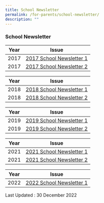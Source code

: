```yaml
---
title: School Newsletter
permalink: /for-parents/school-newsletter/
description: ""
---
```

### School Newsletter

| Year | Issue |
|---|---|
| 2017 | [2017 School Newsletter 1](https://go.gov.sg/2017sembawangbuzz1) |
| 2017 |  [2017 School Newsletter 2](https://go.gov.sg/2017sembawangbuzz2)  |

| Year | Issue |
|---|---|
| 2018 |  [2018 School Newsletter 1](https://go.gov.sg/2018sembawangbuzz1)  |
| 2018 |  [2018 School Newsletter 2](https://go.gov.sg/2018sembawangbuzz2)  |

| Year | Issue |
|---|---|
| 2019 |  [2019 School Newsletter 1](https://go.gov.sg/2019sembawangbuzz1)  |
| 2019 |  [2019 School Newsletter 2](https://go.gov.sg/2019sembawangbuzz2) |

| Year | Issue |
|---|---|
| 2021 |  [2021 School Newsletter 1](https://go.gov.sg/2021sembawangbuzz1)  |
| 2021 |  [2021 School Newsletter 2](https://go.gov.sg/2021sembawangbuzz2) |

| Year | Issue |
|---|---|
| 2022 |  [2022 School Newsletter 1](https://go.gov.sg/2022**sembawangbuzz1)  |

Last Updated : 30 December 2022